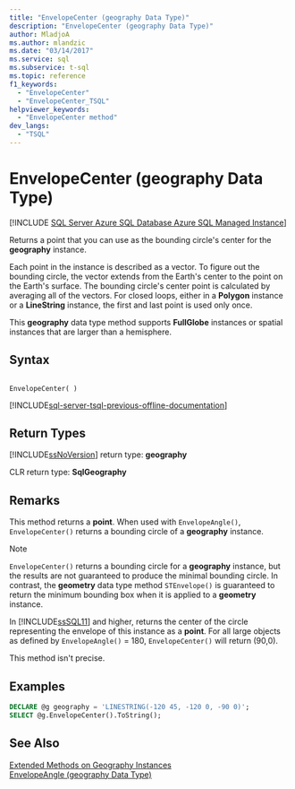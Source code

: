 ```yaml
---
title: "EnvelopeCenter (geography Data Type)"
description: "EnvelopeCenter (geography Data Type)"
author: MladjoA
ms.author: mlandzic
ms.date: "03/14/2017"
ms.service: sql
ms.subservice: t-sql
ms.topic: reference
f1_keywords:
  - "EnvelopeCenter"
  - "EnvelopeCenter_TSQL"
helpviewer_keywords:
  - "EnvelopeCenter method"
dev_langs:
  - "TSQL"
---
```

# EnvelopeCenter (geography Data Type)
[!INCLUDE [SQL Server Azure SQL Database Azure SQL Managed Instance](../../includes/applies-to-version/sql-asdb-asdbmi.md)]

Returns a point that you can use as the bounding circle's center for the **geography** instance.  
  
Each point in the instance is described as a vector. To figure out the bounding circle, the vector extends from the Earth's center to the point on the Earth's surface. The bounding circle's center point is calculated by averaging all of the vectors. For closed loops, either in a **Polygon** instance or a **LineString** instance, the first and last point is used only once.  
  
This **geography** data type method supports **FullGlobe** instances or spatial instances that are larger than a hemisphere.  
  
## Syntax  
  
```  
  
EnvelopeCenter( )  
```  
  
[!INCLUDE[sql-server-tsql-previous-offline-documentation](../../includes/sql-server-tsql-previous-offline-documentation.md)]

## Return Types
[!INCLUDE[ssNoVersion](../../includes/ssnoversion-md.md)] return type: **geography**  
  
CLR return type: **SqlGeography**  
  
## Remarks  
This method returns a **point**. When used with `EnvelopeAngle()`, `EnvelopeCenter()` returns a bounding circle of a **geography** instance.  
  
> [!NOTE]  
>  `EnvelopeCenter()` returns a bounding circle for a **geography** instance, but the results are not guaranteed to produce the minimal bounding circle. In contrast, the **geometry** data type method `STEnvelope()` is guaranteed to return the minimum bounding box when it is applied to a **geometry** instance.  
  
In [!INCLUDE[ssSQL11](../../includes/sssql11-md.md)] and higher, returns the center of the circle representing the envelope of this instance as a **point**. For all large objects as defined by `EnvelopeAngle()` = 180, `EnvelopeCenter()` will return (90,0).  
  
This method isn't precise.  
  
## Examples  
  
```sql
DECLARE @g geography = 'LINESTRING(-120 45, -120 0, -90 0)';  
SELECT @g.EnvelopeCenter().ToString();  
```  
  
## See Also  
[Extended Methods on Geography Instances](../../t-sql/spatial-geography/extended-methods-on-geography-instances.md)   
[EnvelopeAngle &#40;geography Data Type&#41;](../../t-sql/spatial-geography/envelopeangle-geography-data-type.md)  
  
  
